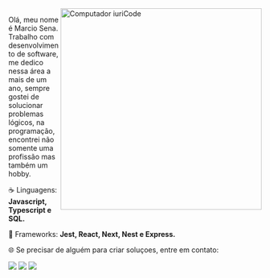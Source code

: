 <img src="https://raw.githubusercontent.com/MicaelliMedeiros/micaellimedeiros/master/image/computer-illustration.png" min-width="400px" max-width="400px" width="400px" align="right" alt="Computador iuriCode">

<p align="left"> 
Olá, meu nome é Marcio Sena. Trabalho com desenvolvimento de software, me dedico nessa área a mais de um ano, sempre gostei de solucionar problemas lógicos, na
programação, encontrei não somente uma profissão mas também um hobby.  
</p>

<p align="left">
  ☕️ Linguagens: <strong>Javascript, Typescript e SQL.</strong>
</p>

<p align="left">
  🔧 Frameworks: <strong>Jest, React, Next, Nest e Express.</strong>
</p>

<p align="left">
  🌐 Se precisar de alguém para criar soluçoes, entre em contato:
</p>

<p align="left" >
  <a href="#" alt="Linkedin">
  <img  src="https://img.shields.io/badge/-Linkedin-0e76a8?style=flat-square&logo=Linkedin&logoColor=white&link=https://www.linkedin.com/in/marciosenaf/" /></a>

  <a href="#" alt="WhatsApp">
  <img src="https://img.shields.io/badge/-WhatsApp-25d366?style=flat-square&labelColor=25d366&logo=whatsapp&logoColor=white&link=https://wa.me/73998414135"/></a>

  <a href="#" alt="Instagram">
  <img src="https://img.shields.io/badge/-Instagram-DF0174?style=flat-square&labelColor=DF0174&logo=instagram&logoColor=white&link=https://www.instagram.com/marciosena_f/"/></a>
</p>  


  
